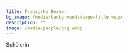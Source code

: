 ```yaml
---
title: Franziska Berner
bg_image: /media/backgrounds/page-title.webp
description: ""
image: /media/people/gcg.webp
---
```

Schülerin